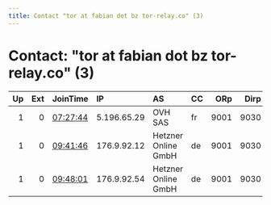 ```yaml
---
title: Contact "tor at fabian dot bz tor-relay.co" (3)
---
```


# Contact: "tor at fabian dot bz tor-relay.co" (3)

|   Up |   Ext | JoinTime                                                                                            | IP          | AS                  | CC   |   ORp |   Dirp | OS    | Version   | Nickname   |   eFamMembers |
|-----:|------:|:----------------------------------------------------------------------------------------------------|:------------|:--------------------|:-----|------:|-------:|:------|:----------|:-----------|--------------:|
|    1 |     0 | [07:27:44](https://metrics.torproject.org/rs.html#details/3B80EAEC86FE42BD54E595367E547B1824337936) | 5.196.65.29 | OVH SAS             | fr   |  9001 |   9030 | Linux | 0.3.5.8   | fabianbz   |             1 |
|    1 |     0 | [09:41:46](https://metrics.torproject.org/rs.html#details/C4EF5D5736C6F56B65BCCC2E9C5117233AF00DEB) | 176.9.92.12 | Hetzner Online GmbH | de   |  9001 |   9030 | Linux | 0.3.5.8   | fabianbz   |             1 |
|    1 |     0 | [09:48:01](https://metrics.torproject.org/rs.html#details/8E4966C2525B886FF45D726C8B979292695DB54A) | 176.9.92.54 | Hetzner Online GmbH | de   |  9001 |   9030 | Linux | 0.3.5.8   | fabianbz   |             1 |
